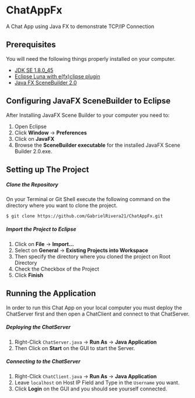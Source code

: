 # ChatAppFx
A Chat App using Java FX to demonstrate TCP/IP Connection

## Prerequisites
You will need the following things properly installed on your computer.

* [JDK SE 1.8.0_45](http://www.oracle.com/technetwork/java/javase/downloads/jdk8-downloads-2133151.html)
* [Eclipse Luna with e(fx)clipse plugin](http://www.eclipse.org/efxclipse/install.html)
* [Java FX SceneBuilder 2.0](http://www.oracle.com/technetwork/java/javafxscenebuilder-1x-archive-2199384.html)

## Configuring JavaFX SceneBuilder to Eclipse
After Installing JavaFX Scene Builder to your computer you need to:

1. Open Eclipse
2. Click <b>Window</b> -> <b>Preferences</b>
3. Click on <b>JavaFX</b>
4. Browse the <b>SceneBuilder executable</b> for the installed JavaFX Scene Builder 2.0.exe.

## Setting up The Project
##### Clone the Repository
On your Terminal or Git Shell execute the following command on the directory where you want to clone the project.
```bash
$ git clone https://github.com/GabrielRivera21/ChatAppFx.git
```

##### Import the Project to Eclipse
1. Click on <b>File</b> -> <b>Import...</b>
2. Select on <b>General</b> -> <b>Existing Projects into Workspace</b>
3. Then specify the directory where you cloned the project on Root Directory
4. Check the Checkbox of the Project
5. Click <b>Finish</b>

## Running the Application
In order to run this Chat App on your local computer you must deploy the ChatServer first and then open a ChatClient and connect to that ChatServer.

##### Deploying the ChatServer
1. Right-Click `ChatServer.java` -> <b>Run As</b> -> <b>Java Application</b>
2. Then Click on <b>Start</b> on the GUI to start the Server.

##### Connecting to the ChatServer
1. Right-Click `ChatClient.java` -> <b>Run As</b> -> <b>Java Application</b>
2. Leave `localhost` on Host IP Field and Type in the `Username` you want.
3. Click <b>Login</b> on the GUI and you should see yourself connected.



